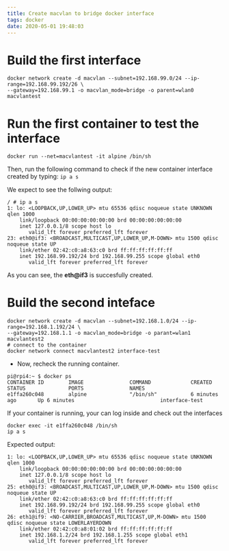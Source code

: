 ```yaml
---
title: Create macvlan to bridge docker interface
tags: docker
date: 2020-05-01 19:48:03
---
```



# Build the first interface 

```
docker network create -d macvlan --subnet=192.168.99.0/24 --ip-range=192.168.99.192/26 \
--gateway=192.168.99.1 -o macvlan_mode=bridge -o parent=wlan0 macvlantest
```

# Run the first container to test the interface   
`docker run --net=macvlantest -it alpine /bin/sh`

Then, run the following command to check if the new container interface created by typing:
`ip a s` 

We expect to see the follwing output:

```
/ # ip a s
1: lo: <LOOPBACK,UP,LOWER_UP> mtu 65536 qdisc noqueue state UNKNOWN qlen 1000
    link/loopback 00:00:00:00:00:00 brd 00:00:00:00:00:00
    inet 127.0.0.1/8 scope host lo
       valid_lft forever preferred_lft forever
23: eth0@if3: <BROADCAST,MULTICAST,UP,LOWER_UP,M-DOWN> mtu 1500 qdisc noqueue state UP
    link/ether 02:42:c0:a8:63:c0 brd ff:ff:ff:ff:ff:ff
    inet 192.168.99.192/24 brd 192.168.99.255 scope global eth0
       valid_lft forever preferred_lft forever
```

As you can see, the **eth@if3** is succesfully created. 

# Build the second inteface

```
docker network create -d macvlan --subnet=192.168.1.0/24 --ip-range=192.168.1.192/24 \
--gateway=192.168.1.1 -o macvlan_mode=bridge -o parant=wlan1 macvlantest2
# connect to the container
docker network connect macvlantest2 interface-test
``` 

- Now, recheck the running container.

```
pi@rpi4:~ $ docker ps                                                                        
CONTAINER ID        IMAGE               COMMAND             CREATED             STATUS              PORTS               NAMES
e1ffa260c048        alpine              "/bin/sh"           6 minutes ago       Up 6 minutes                            interface-test
```

If your container is running, your can log inside and check out the interfaces

```
docker exec -it e1ffa260c048 /bin/sh
ip a s
```

Expected output: 
```
1: lo: <LOOPBACK,UP,LOWER_UP> mtu 65536 qdisc noqueue state UNKNOWN qlen 1000                
    link/loopback 00:00:00:00:00:00 brd 00:00:00:00:00:00
    inet 127.0.0.1/8 scope host lo
       valid_lft forever preferred_lft forever
25: eth0@if3: <BROADCAST,MULTICAST,UP,LOWER_UP,M-DOWN> mtu 1500 qdisc noqueue state UP 
    link/ether 02:42:c0:a8:63:c0 brd ff:ff:ff:ff:ff:ff
    inet 192.168.99.192/24 brd 192.168.99.255 scope global eth0
       valid_lft forever preferred_lft forever
26: eth1@if9: <NO-CARRIER,BROADCAST,MULTICAST,UP,M-DOWN> mtu 1500 qdisc noqueue state LOWERLAYERDOWN 
    link/ether 02:42:c0:a8:01:02 brd ff:ff:ff:ff:ff:ff
    inet 192.168.1.2/24 brd 192.168.1.255 scope global eth1
       valid_lft forever preferred_lft forever
```
